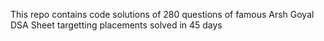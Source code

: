 This repo contains code solutions of 280 questions of famous Arsh Goyal DSA Sheet targetting placements solved in 45 days

